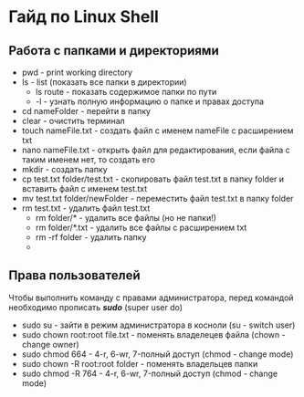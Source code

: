# Гайд по Linux Shell

## Работа с папками и директориями
* pwd - print working directory
* ls - list (показать все папки в директории)
  * ls route - показать содержимое папки по пути
  * -l - узнать полную информацию о папке и правах доступа
* cd nameFolder - перейти в папку
* clear - очистить терминал
     <br/>
* touch nameFile.txt - создать файл с именем nameFile с расширением txt
* nano nameFile.txt - открыть файл для редактирования, если файла с таким именем нет, то создать его
* mkdir - создать папку
* cp test.txt folder/test.txt - скопировать файл test.txt в папку folder и вставить файл с именем test.txt
* mv test.txt folder/newFolder - переместить файл test.txt в папку folder
* rm test.txt - удалить файл test.txt
  * rm folder/* - удалить все файлы (но не папки!)
  * rm folder/*.txt - удалить все файлы с расширением txt
  * rm -rf folder - удалить папку
  * 
## Права пользователей

Чтобы выполнить команду с правами администратора, перед командой необходимо прописать ***sudo*** (super user do)  
* sudo su - зайти в режим администратора в косноли (su - switch user)  
* sudo chown root:root file.txt - поменять владелецев файла (chown - change owner)
* sudo chmod 664 - 4-r, 6-wr, 7-полный доступ (chmod - change mode)
  <br/>
* sudo chown -R root:root folder - поменять владельцев папки
* sudo chmod -R 764 - 4-r, 6-wr, 7-полный доступ (chmod - change mode)
